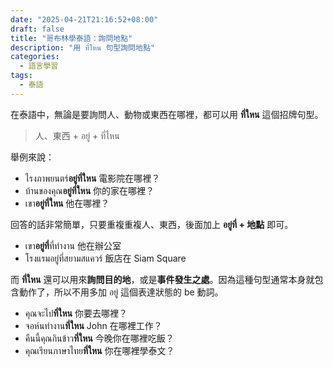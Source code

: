 ```yaml
---
date: "2025-04-21T21:16:52+08:00"
draft: false
title: "哥布林學泰語：詢問地點"
description: "用 ที่ใหน 句型詢問地點"
categories:
  - 語言學習
tags:
  - 泰語
---
```


在泰語中，無論是要詢問人、動物或東西在哪裡，都可以用 **ที่ใหน** 這個招牌句型。

> 人、東西 + อยู่ + ที่ไหน

舉例來說：

- ไรงภาพยนตร์**อยู่ที่ใหน** 電影院在哪裡？
- บ้านของคุณ**อยู่ที่ใหน** 你的家在哪裡？
- เขา**อยู่ที่ใหน** 他在哪裡？

回答的話非常簡單，只要重複重複人、東西，後面加上 **อยู่ที่ + 地點** 即可。

- เขา**อยู่ที่**ที่ทำงาน 他在辦公室
- โรงแรมอยู่ที่สยามสแควร์ 飯店在 Siam Square

而 **ที่ใหน** 還可以用來**詢問目的地**，或是**事件發生之處**。因為這種句型通常本身就包含動作了，所以不用多加 อยู่ 這個表達狀態的 be 動詞。

- คุณจะไป**ที่ใหน** 你要去哪裡？
- จอห์นทำงาน**ที่ใหน** John 在哪裡工作？
- คืนนี้คุณกินข้าว**ที่ใหน** 今晚你在哪裡吃飯？
- คุณเรียนภาษาไทย**ที่ใหน** 你在哪裡學泰文？
